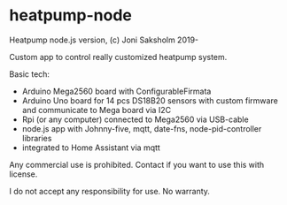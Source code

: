 # heatpump-node
Heatpump node.js version, (c) Joni Saksholm 2019-

Custom app to control really customized heatpump system.

Basic tech:
- Arduino Mega2560 board with ConfigurableFirmata
- Arduino Uno board for 14 pcs DS18B20 sensors with custom firmware and communicate to Mega board via I2C
- Rpi (or any computer) connected to Mega2560 via USB-cable
- node.js app with Johnny-five, mqtt, date-fns, node-pid-controller libraries
- integrated to Home Assistant via mqtt




Any commercial use is prohibited.
Contact if you want to use this with license.

I do not accept any responsibility for use.
No warranty.
